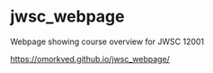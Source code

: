 # jwsc_webpage
Webpage showing course overview for JWSC 12001

https://omorkved.github.io/jwsc_webpage/
